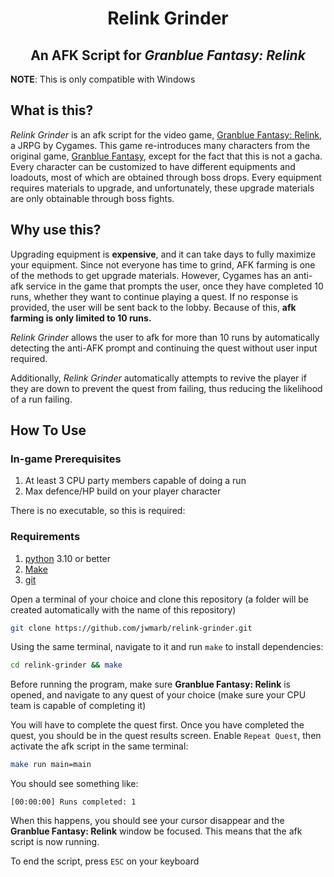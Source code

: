 <h1 align="center">
  Relink Grinder
</h1>
<h2 align="center">
An AFK Script for <em>Granblue Fantasy: Relink</em>
</h2>

**NOTE**: This is only compatible with Windows

## What is this?

_Relink Grinder_ is an afk script for the video game, [Granblue Fantasy: Relink](https://store.steampowered.com/app/881020/Granblue_Fantasy_Relink/), a JRPG by Cygames. This game re-introduces many characters from the original game, [Granblue Fantasy](https://granbluefantasy.jp/en/), except for the fact that this is not a gacha. Every character can be customized to have different equipments and loadouts, most of which are obtained through boss drops. Every equipment requires materials to upgrade, and unfortunately, these upgrade materials are only obtainable through boss fights.

## Why use this?

Upgrading equipment is **expensive**, and it can take days to fully maximize your equipment. Since not everyone has time to grind, AFK farming is one of the methods to get upgrade materials. However, Cygames has an anti-afk service in the game that prompts the user, once they have completed 10 runs, whether they want to continue playing a quest. If no response is provided, the user will be sent back to the lobby. Because of this, **afk farming is only limited to 10 runs.**

_Relink Grinder_ allows the user to afk for more than 10 runs by automatically detecting the anti-AFK prompt and continuing the quest without user input required.

Additionally, _Relink Grinder_ automatically attempts to revive the player if they are down to prevent the quest from failing, thus reducing the likelihood of a run failing.

## How To Use

### In-game Prerequisites

1. At least 3 CPU party members capable of doing a run
2. Max defence/HP build on your player character

There is no executable, so this is required:

### Requirements

1. [python](https://www.python.org/downloads/) 3.10 or better
2. [Make](https://www.gnu.org/software/make/)
3. [git](https://git-scm.com/downloads)

Open a terminal of your choice and clone this repository (a folder will be created automatically with the name of this repository)

```sh
git clone https://github.com/jwmarb/relink-grinder.git
```

Using the same terminal, navigate to it and run `make` to install dependencies:

```sh
cd relink-grinder && make
```

Before running the program, make sure **Granblue Fantasy: Relink** is opened, and navigate to any quest of your choice (make sure your CPU team is capable of completing it)

You will have to complete the quest first. Once you have completed the quest, you should be in the quest results screen. Enable `Repeat Quest`, then activate the afk script in the same terminal:

```sh
make run main=main
```

You should see something like:

```
[00:00:00] Runs completed: 1
```

When this happens, you should see your cursor disappear and the **Granblue Fantasy: Relink** window be focused. This means that the afk script is now running.

To end the script, press `ESC` on your keyboard
